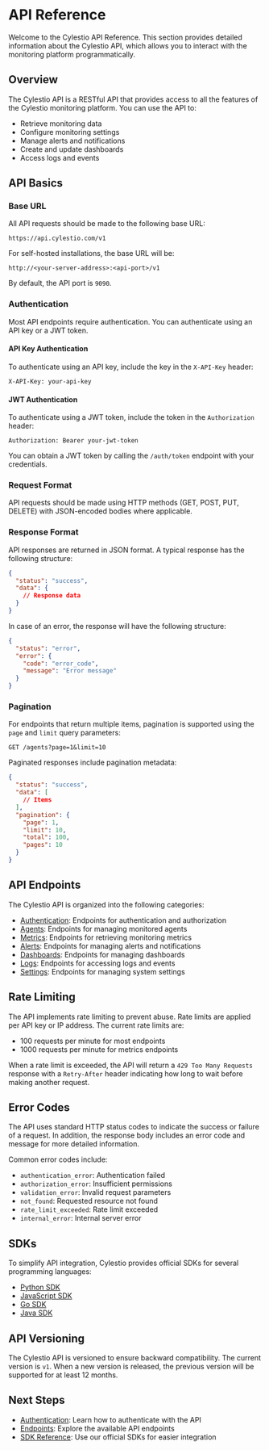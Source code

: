 # API Reference

Welcome to the Cylestio API Reference. This section provides detailed information about the Cylestio API, which allows you to interact with the monitoring platform programmatically.

## Overview

The Cylestio API is a RESTful API that provides access to all the features of the Cylestio monitoring platform. You can use the API to:

- Retrieve monitoring data
- Configure monitoring settings
- Manage alerts and notifications
- Create and update dashboards
- Access logs and events

## API Basics

### Base URL

All API requests should be made to the following base URL:

```
https://api.cylestio.com/v1
```

For self-hosted installations, the base URL will be:

```
http://<your-server-address>:<api-port>/v1
```

By default, the API port is `9090`.

### Authentication

Most API endpoints require authentication. You can authenticate using an API key or a JWT token.

#### API Key Authentication

To authenticate using an API key, include the key in the `X-API-Key` header:

```
X-API-Key: your-api-key
```

#### JWT Authentication

To authenticate using a JWT token, include the token in the `Authorization` header:

```
Authorization: Bearer your-jwt-token
```

You can obtain a JWT token by calling the `/auth/token` endpoint with your credentials.

### Request Format

API requests should be made using HTTP methods (GET, POST, PUT, DELETE) with JSON-encoded bodies where applicable.

### Response Format

API responses are returned in JSON format. A typical response has the following structure:

```json
{
  "status": "success",
  "data": {
    // Response data
  }
}
```

In case of an error, the response will have the following structure:

```json
{
  "status": "error",
  "error": {
    "code": "error_code",
    "message": "Error message"
  }
}
```

### Pagination

For endpoints that return multiple items, pagination is supported using the `page` and `limit` query parameters:

```
GET /agents?page=1&limit=10
```

Paginated responses include pagination metadata:

```json
{
  "status": "success",
  "data": [
    // Items
  ],
  "pagination": {
    "page": 1,
    "limit": 10,
    "total": 100,
    "pages": 10
  }
}
```

## API Endpoints

The Cylestio API is organized into the following categories:

- [Authentication](authentication.md): Endpoints for authentication and authorization
- [Agents](endpoints.md#agents): Endpoints for managing monitored agents
- [Metrics](endpoints.md#metrics): Endpoints for retrieving monitoring metrics
- [Alerts](endpoints.md#alerts): Endpoints for managing alerts and notifications
- [Dashboards](endpoints.md#dashboards): Endpoints for managing dashboards
- [Logs](endpoints.md#logs): Endpoints for accessing logs and events
- [Settings](endpoints.md#settings): Endpoints for managing system settings

## Rate Limiting

The API implements rate limiting to prevent abuse. Rate limits are applied per API key or IP address. The current rate limits are:

- 100 requests per minute for most endpoints
- 1000 requests per minute for metrics endpoints

When a rate limit is exceeded, the API will return a `429 Too Many Requests` response with a `Retry-After` header indicating how long to wait before making another request.

## Error Codes

The API uses standard HTTP status codes to indicate the success or failure of a request. In addition, the response body includes an error code and message for more detailed information.

Common error codes include:

- `authentication_error`: Authentication failed
- `authorization_error`: Insufficient permissions
- `validation_error`: Invalid request parameters
- `not_found`: Requested resource not found
- `rate_limit_exceeded`: Rate limit exceeded
- `internal_error`: Internal server error

## SDKs

To simplify API integration, Cylestio provides official SDKs for several programming languages:

- [Python SDK](../sdk-reference/python.md)
- [JavaScript SDK](../sdk-reference/javascript.md)
- [Go SDK](../sdk-reference/go.md)
- [Java SDK](../sdk-reference/java.md)

## API Versioning

The Cylestio API is versioned to ensure backward compatibility. The current version is `v1`. When a new version is released, the previous version will be supported for at least 12 months.

## Next Steps

- [Authentication](authentication.md): Learn how to authenticate with the API
- [Endpoints](endpoints.md): Explore the available API endpoints
- [SDK Reference](../sdk-reference/index.md): Use our official SDKs for easier integration 